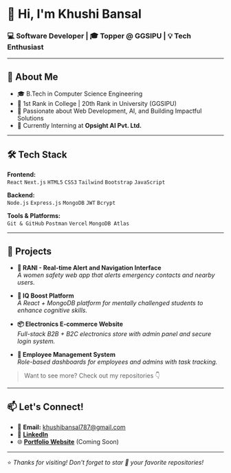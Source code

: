 # 👋 Hi, I'm Khushi Bansal

### 💻 Software Developer | 🎓 Topper @ GGSIPU | 💡 Tech Enthusiast

---

## 🧠 About Me

- 🎓 B.Tech in Computer Science Engineering  
- 🥇 1st Rank in College | 20th Rank in University (GGSIPU)  
- 🌟 Passionate about Web Development, AI, and Building Impactful Solutions  
- 💼 Currently Interning at **Opsight AI Pvt. Ltd.**

---

## 🛠️ Tech Stack

**Frontend:**  
`React` `Next.js` `HTML5` `CSS3` `Tailwind` `Bootstrap` `JavaScript`  

**Backend:**  
`Node.js` `Express.js` `MongoDB` `JWT` `Bcrypt`  

**Tools & Platforms:**  
`Git & GitHub` `Postman` `Vercel` `MongoDB Atlas`

---

## 🚀 Projects

- **👑 RANI - Real-time Alert and Navigation Interface**  
  *A women safety web app that alerts emergency contacts and nearby users.*  

- **🧠 IQ Boost Platform**  
  *A React + MongoDB platform for mentally challenged students to enhance cognitive skills.*  

- **📦 Electronics E-commerce Website**  
  *Full-stack B2B + B2C electronics store with admin panel and secure login system.*

- **🔐 Employee Management System**  
  *Role-based dashboards for employees and admins with task tracking.*

> Want to see more? Check out my repositories 👇

---

## 📫 Let's Connect!

- 📧 **Email:** khushibansal787@gmail.com  
- 💼 [**LinkedIn**](www.linkedin.com/in/khushi-bansal-3ba067263)  
- 🌐 [**Portfolio Website**](#) (Coming Soon)

---

⭐ *Thanks for visiting! Don't forget to star 🌟 your favorite repositories!*
